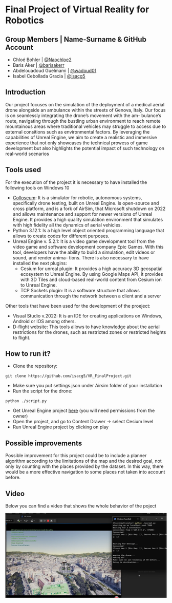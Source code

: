 # Final Project of Virtual Reality for Robotics
## Group Members | Name-Surname & GitHub Account
* Chloé Bohler | [@Naochloe2](https://github.com/Naochloe2)
* Baris Aker | [@barisakerr](https://github.com/barisakerr)
* Abdelouadoud Guelmami | [@wadoud01](https://github.com/wadoud01)
* Isabel Cebollada Gracia | [@isacg5](https://github.com/isacg5)

## Introduction
Our project focuses on the simulation of the deployment of a medical aerial drone alongside an ambulance
within the streets of Genova, Italy. Our focus is on seamlessly integrating the drone’s movement with the am-
bulance’s route, navigating through the bustling urban environment to reach remote mountainous areas where
traditional vehicles may struggle to access due to external consitions such as environmental factors. By leveraging the capabilities of Unreal Engine, we aim to create a
realistic and immersive experience that not only showcases the technical prowess of game development but also
highlights the potential impact of such technology on real-world scenarios

## Tools used
For the execution of the project it is necessary to have installed the following tools on Windows 10
* [Colloseum](https://github.com/CodexLabsLLC/Colosseum): It is a simulator for robotic, autonomous systems, specifically drone testing, built on Unreal Engine. Is
open-source and cross platform, and is a fork of AirSim, that Microsoft shutdown on 2022 and allows
maintenance and support for newer versions of Unreal Engine. It provides a high quality simulation
environment that simulates with high fidelity all the dynamics of aerial vehicles.
* Python 3.12.1: Is a high level object oriented programming language that allows to create codes for different
purposes.
* Unreal Engine v. 5.2.1: It is a video game development tool from the video game and software development company Epic Games.
With this tool, developers have the ability to build a simulation, edit videos or sound, and render anima-
tions. There is also necessary to have installed the next plugins:
  * Cesium for unreal plugin: It provides a high accuracy 3D geospatial ecosystem to Unreal Engine. By using Google Maps API, it
provides with 3D Tiles and cloud-based real-world content from Cesium ion to Unreal Engine.
  * TCP Sockets plugin: It is a software structure that allows communication through the network between a client and a server
 
Other tools that have been used for the development of the proeject:
* Visual Studio v.2022: It is an IDE for creating applications on Windows, Android or IOS among others.
* D-flight website: This tools allows to have knowledge about the aerial restrictions for the drones, such as restricted zones
or restricted heights to flight.

## How to run it?
* Clone the repository:
```console
git clone https://github.com/isacg5/VR_FinalProject.git
```
* Make sure you put settings.json under Airsim folder of your installation
* Run the script for the drone:
```console
python ./script.py
```
* Get Unreal Engine project [here](https://drive.google.com/file/d/16SDnIW55tgQ5PkLG_GllZlzBdWDm89pP/view?usp=drive_link) (you will need permissions from the owner)
* Open the project, and go to Content Drawer -> select Cesium level
* Run Unreal Engine project by clicking on play
  
## Possible improvements
Possible improvement for this project could be to include a planner algorithm according to the limitations of the map and the desired goal, not only by counting with the places provided by the dataset. In this way, there would be a more effective navigation to some places not taken into account before.

## Video 
<p align="justify">
  Below you can find a video that shows the whole behavior of the poject
</p>

[![Watch the video](https://github.com/isacg5/VR_FinalProject/blob/main/resources/pic.png)](https://youtu.be/1YDWUw6ig-w)


